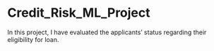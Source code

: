 # Credit_Risk_ML_Project
In this project, I have evaluated the applicants’ status regarding their eligibility for loan.
